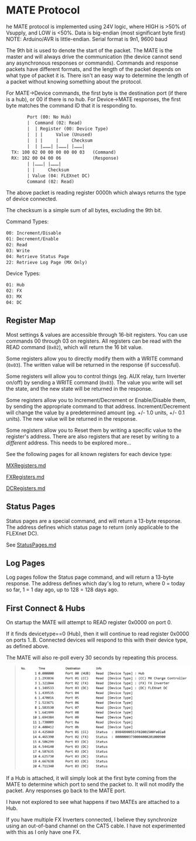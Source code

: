 # MATE Protocol

he MATE protocol is implemented using 24V logic, where HIGH is >50% of Vsupply, and LOW is <50%.
Data is big-endian (most significant byte first) NOTE: Arduino/AVR is little-endian.
Serial format is 9n1, 9600 baud

The 9th bit is used to denote the start of the packet.
The MATE is the master and will always drive the communication (the device cannot send any asynchronous responses or commands). Commands and response packets have different formats, and the length of the packet depends on what type of packet it is. There isn't an easy way to determine the length of a packet without knowing something about the protocol.

For MATE->Device commands, the first byte is the destination port (if there is a hub), or 00 if there is no hub.
For Device->MATE responses, the first byte matches the command ID that it is responding to.

```
        Port (00: No Hub)
        |  Command (02: Read)
        |  | Register (00: Device Type)
        |  | |     Value (Unused)
        |  | |     |     Checksum
        |  | |………| |………| |………|
  TX: 100 02 00 00 00 00 00 03   (Command)
  RX: 102 00 04 00 06            (Response)
        | |………| |………|
        | |     Checksum
        | Value (04: FLEXnet DC)
        Command (02: Read)
```

The above packet is reading register 0000h which always returns the type of device connected.

The checksum is a simple sum of all bytes, excluding the 9th bit.

Command Types:

```
00: Increment/Disable
01: Decrement/Enable
02: Read
03: Write
04: Retrieve Status Page
22: Retrieve Log Page (MX Only)
```

Device Types:

```
01: Hub
02: FX
03: MX
04: DC
```

## Register Map ##

Most settings & values are accessible through 16-bit registers.
You can use commands 00 through 03 on registers. All registers can be read with the READ command (`0x02`), which will return the 16 bit value.

Some registers allow you to directly modify them with a WRITE command (`0x03`). The written value will be returned in the response (if successful).

Some registers will allow you to control things (eg. AUX relay, turn Inverter on/off) by sending a WRITE command (`0x03`). The value you write will set the state, and the new state will be returned in the response.

Some registers allow you to Increment/Decrement or Enable/Disable them, by sending the appropriate command to that address. Increment/Decrement will change the value by a predetermined amount (eg. +/- 1.0 units, +/- 0.1 units). The new value will be returned in the response.

Some registers allow you to Reset them by writing a specific value to the register's address. There are also registers that are reset by writing to a *different* address. This needs to be explored more...

See the following pages for all known registers for each device type:

[MXRegisters.md](MXRegisters.md)

[FXRegisters.md](FXRegisters.md)

[DCRegisters.md](DCRegisters.md)

## Status Pages ##

Status pages are a special command, and will return a 13-byte response.
The address defines which status page to return (only applicable to the FLEXnet DC).

See [StatusPages.md](StatusPages.md)

## Log Pages ##

Log pages follow the Status page command, and will return a 13-byte response.
The address defines which day's log to return, where 0 = today so far, 1 = 1 day ago, up to 128 = 128 days ago.

## First Connect & Hubs ##

On startup the MATE will attempt to READ register 0x0000 on port 0.

If it finds devicetype==0 (Hub), then it will continue to read register 0x0000 on ports 1..B. Connected devices will respond to this with their device type, as defined above.

The MATE will also re-poll every 30 seconds by repeating this process.

> ![pyMATE](wireshark-startup-sequence.png "Wireshark Startup Sequence")


If a Hub is attached, it will simply look at the first byte coming from the MATE to determine which port to send the packet to. It will not modify the packet. Any responses go back to the MATE port.

I have not explored to see what happens if two MATEs are attached to a Hub.

If you have multiple FX Inverters connected, I believe they synchronize using an out-of-band channel on the CAT5 cable. I have not experimented with this as I only have one FX.
